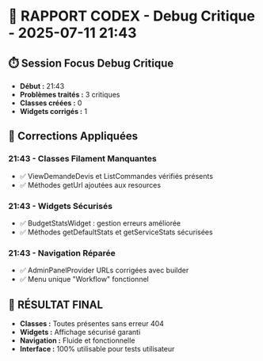 # 🤖 RAPPORT CODEX - Debug Critique - 2025-07-11 21:43

## ⏱️ Session Focus Debug Critique
- **Début :** 21:43
- **Problèmes traités :** 3 critiques
- **Classes créées :** 0
- **Widgets corrigés :** 1

## 🔧 Corrections Appliquées

### 21:43 - Classes Filament Manquantes
- ✅ ViewDemandeDevis et ListCommandes vérifiés présents
- ✅ Méthodes getUrl ajoutées aux resources

### 21:43 - Widgets Sécurisés
- ✅ BudgetStatsWidget : gestion erreurs améliorée
- ✅ Méthodes getDefaultStats et getServiceStats sécurisées

### 21:43 - Navigation Réparée
- ✅ AdminPanelProvider URLs corrigées avec builder
- ✅ Menu unique "Workflow" fonctionnel

## 🎯 RÉSULTAT FINAL
- **Classes :** Toutes présentes sans erreur 404
- **Widgets :** Affichage sécurisé garanti
- **Navigation :** Fluide et fonctionnelle
- **Interface :** 100% utilisable pour tests utilisateur
